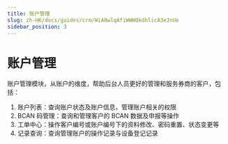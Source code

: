 ```yaml
---
title: 账户管理
slug: zh-HK/docs/guides/crm/WiA8wlqAfiWWWQkdhlicA3eJnUe
sidebar_position: 3
---
```



# 账户管理

账户管理模块，从账户的维度，帮助后台人员更好的管理和服务券商的客户，包括：

1. 账户列表：查询账户状态及账户信息，管理账户相关的权限
2. BCAN 码管理：查询和管理客户的 BCAN 数据及申报等操作
3. 工单中心：操作客户编号或账户编号下的资料修改、密码重置、状态变更等
4. 记录查询：查询管理账户的操作记录与设备登记记录

